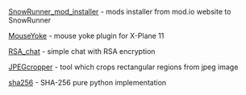 [SnowRunner_mod_installer](https://github.com/equdevel/SnowRunner_mod_installer) - mods installer from mod.io website to SnowRunner

[MouseYoke](https://github.com/equdevel/MouseYoke) - mouse yoke plugin for X-Plane 11

[RSA_chat](https://github.com/equdevel/rsa_chat) - simple chat with RSA encryption

[JPEGcropper](https://github.com/equdevel/JPEGcropper) - tool which crops rectangular regions from jpeg image

[sha256](https://github.com/equdevel/sha256) - SHA-256 pure python implementation
